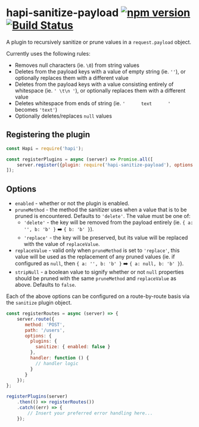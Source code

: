 # hapi-sanitize-payload [![npm version](https://badge.fury.io/js/hapi-sanitize-payload.svg)](http://badge.fury.io/js/hapi-sanitize-payload) [![Build Status](https://travis-ci.org/lob/hapi-sanitize-payload.svg)](https://travis-ci.org/lob/hapi-sanitize-payload)

A plugin to recursively sanitize or prune values in a `request.payload` object.

Currently uses the following rules:

- Removes null characters (ie. `\0`) from string values
- Deletes from the payload keys with a value of empty string (ie. `''`), or optionally replaces them with a different value
- Deletes from the payload keys with a value consisting entirely of whitespace (ie. `' \t\n '`), or optionally replaces them with a different value
- Deletes whitespace from ends of string (ie. `'      text      '` becomes `'text'`)
- Optionally deletes/replaces `null` values

## Registering the plugin

```js
const Hapi = require('hapi');

const registerPlugins = async (server) => Promise.all([
    server.register({plugin: require('hapi-sanitize-payload'), options: { pruneMethod: 'delete' }})
]);

```

## Options

- `enabled` - whether or not the plugin is enabled.
- `pruneMethod` - the method the sanitizer uses when a value that is to be pruned is encountered. Defaults to `'delete'`. The value must be one of:
  - `'delete'` - the key will be removed from the payload entirely (ie. `{ a: '', b: 'b' }` :arrow_right: `{ b: 'b' }`).
  - `'replace'` - the key will be preserved, but its value will be replaced with the value of `replaceValue`.
- `replaceValue` - valid only when `pruneMethod` is set to `'replace'`, this value will be used as the replacement of any pruned values (ie. if configured as `null`, then `{ a: '', b: 'b' }` :arrow_right: `{ a: null, b: 'b' }`).
- `stripNull` - a boolean value to signify whether or not `null` properties should be pruned with the same `pruneMethod` and `replaceValue` as above. Defaults to `false`.

Each of the above options can be configured on a route-by-route basis via the `sanitize` plugin object.

```js
const registerRoutes = async (server) => {
    server.route({
       method: 'POST',
       path: '/users',
       options: {
         plugins: {
           sanitize: { enabled: false }
         },
         handler: function () {
           // handler logic
         }
       }
    });
};

registerPlugins(server)
    .then(() => registerRoutes())
    .catch((err) => {
        // Insert your preferred error handling here...
    });

```
